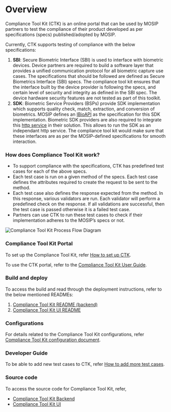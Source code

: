 # Overview

Compliance Tool Kit (CTK) is an online portal that can be used by MOSIP partners to test the compliance of their product developed as per specifications (specs) published/adopted by MOSIP.

Currently, CTK supports testing of compliance with the below specifications:

1. **SBI**: Secure Biometric Interface (SBI) is used to interface with biometric devices. Device partners are required to build a software layer that provides a unified communication protocol for all biometric capture use cases. The specifications that should be followed are defined as Secure Biometrics Interface (SBI) specs. The compliance tool kit ensures that the interface built by the device provider is following the specs, and certain level of security and integrity as defined in the SBI spec. The device hardware security features are not tested as part of this toolkit.
2. **SDK**: Biometric Service Providers (BSPs) provide SDK implementation which supports quality check, match, extraction, and conversion of biometrics. MOSIP defines an [IBioAPI](https://github.com/mosip/commons/blob/master/kernel/kernel-biometrics-api/src/main/java/io/mosip/kernel/biometrics/spi/IBioApi.java) as the specification for this SDK implementation. Biometric SDK providers are also required to integrate this [http service](https://github.com/mosip/biosdk-services/tree/release-1.2.0) in their solution. This allows to run the SDK as an independant http service. The compliance tool kit would make sure that these interfaces are as per the MOSIP-defined specifications for smooth interaction.

### How does Compliance Tool Kit work?

* To support compliance with the specifications, CTK has predefined test cases for each of the above specs.
* Each test case is run on a given method of the specs. Each test case defines the attributes required to create the request to be sent to the method.
* Each test case also defines the response expected from the method. In this response, various validators are run. Each validator will perform a predefined check on the response. If all validations are successful, then the test case is passed otherwise it is a failed test case.
* Partners can use CTK to run these test cases to check if their implementation adheres to the MOSIP’s specs or not.

![Compliance Tool Kit Process Flow Diagram](broken-reference)

### Compliance Tool Kit Portal

To set up the Compliance Tool Kit, refer [How to set up CTK](https://docs.mosip.io/1.2.0/modules/compliance-tool-kit/how-to-guides/ctk-setup-steps).

To use the CTK portal, refer to the [Compliance Tool Kit User Guide](https://docs.mosip.io/1.2.0/modules/compliance-tool-kit/ctk-user-guide).

### Build and deploy

To access the build and read through the deployment instructions, refer to the below mentioned READMEs:

1. [Compliance Tool Kit README (backend)](https://github.com/mosip/mosip-compliance-toolkit/tree/develop#readme)
2. [Compliance Tool Kit UI README](https://github.com/mosip/mosip-compliance-toolkit-ui/tree/develop#readme)

### Configurations

For details related to the Compliance Tool Kit configurations, refer [Compliance Tool Kit configuration document](https://github.com/mosip/mosip-compliance-toolkit/tree/0.0.9-B1).

### Developer Guide

To be able to add new test cases to CTK, refer [How to add more test cases](https://docs.mosip.io/1.2.0/modules/compliance-tool-kit/how-to-guides/ctk-test-cases).

### Source code

To access the source code for Compliance Tool Kit, refer,

* [Compliance Tool Kit Backend](https://github.com/mosip/mosip-compliance-toolkit/tree/0.0.9-B1)
* [Compliance Tool Kit UI](https://github.com/mosip/mosip-compliance-toolkit-ui/tree/0.0.9-B1)
